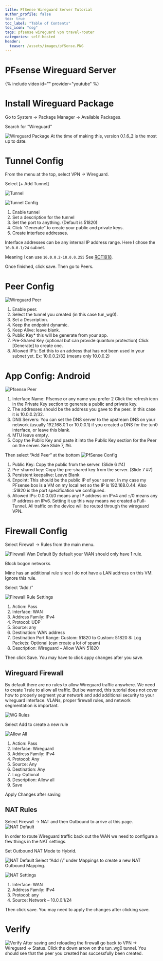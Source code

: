 ```yaml
---
title: PfSense Wireguard Server Tutorial
author_profile: false
toc: true
toc_label: "Table of Contents"
toc_icon: "cog"
tags: pfsense wireguard vpn travel-router
categories: self-hosted
header:
  teaser: /assets/images/pfSense.PNG
---
```


# PFsense Wireguard Server

{% include video id="" provider="youtube" %}

# Install Wireguard Package
Go to System → Package Manager → Available Packages.

Search for “Wireguard”

![Wireguard Package](/assets/images/wgpkg.PNG)
At the time of making this, version 0.1.6_2 is the most up to date.
# Tunnel Config

From the menu at the top, select VPN → Wireguard.

Select [+ Add Tunnel]

![Tunnel](/assets/images/tunnel.PNG)

![Tunnel Config](/assets/images/tunnelConfig.PNG)

1. Enable tunnel
2. Set a description for the tunnel
3. Set the port to anything. (Default is 51820)
4. Click “Generate”  to create your public and private keys. 
5. Create interface addresses.

Interface addresses can be any internal IP address range. Here I chose the `10.0.0.1/24` subnet.

Meaning I can use `10.0.0.2-10.0.0.255`
See [RCF1918](https://www.rfc-editor.org/rfc/rfc1918).

Once finished, click save. Then go to Peers.

# Peer Config

![Wireguard Peer](/assets/images/wgpeer.PNG)
1. Enable peer.
2. Select the tunnel you created (in this case tun_wg0).
3. Set a Description.
4. Keep the endpoint dynamic.
5. Keep Alive: leave blank.
6. Public Key* this will be generate from your app.
7. Pre-Shared Key (optional but can provide quantum protection) Click [Generate] to create one.
8. Allowed IP’s: Set this to an address that has not been used in your subnet yet. 
Ex: 10.0.0.2/32 (means only 10.0.0.2)


# App Config: Android
![Pfsense Peer](/assets/images/pfSensePeer.png)

1. Interface Name: Pfsense or any name you prefer 
2 Click the refresh icon in the Private Key section to generate a public and private key.
3. The addresses should be the address you gave to the peer. In this case it is 10.0.0.2/32.
4. DNS Servers: You can set the DNS server to the upstream DNS on your network (usually 192.168.0.1 or 10.0.0.1) if you created a DNS for the tun0 interface, or leave this blank.
5. MTU leave empty.
6. Copy the Public Key and paste it into the Public Key section for the Peer on the server. See Slide 7, #6.

Then select “Add Peer” at the bottom
![PfSense Config](/assets/images/pfSenseConfig.png)
1. Public Key: Copy the public from the server. (Slide 6 #4)
2. Pre-shared key: Copy the pre-shared key from the server. (Slide 7 #7)
3. Persistent keepalive: Leave Blank
4. Enpoint: This should be the public IP of your server. In my case my PFsense box is a VM on my local net so the IP is 192.168.0.44. Also :51820 is the port specification we configured.
5. Allowed IPs: 0.0.0.0/0 means any IP address on IPv4 and ::/0 means any IP address on IPv6. Setting it up this way means we created a Full-Tunnel. All traffic on the device will be routed through the wireguard VPN.

# Firewall Config
Select Firewall → Rules from the main menu.

![Firewall Wan Default](/assets/images/FirewallRulesWANDefault.PNG)
By default your WAN should only have 1 rule.

Block bogon networks.

Mine has an additional rule since I do not have a LAN address on this VM. Ignore this rule.

Select “Add \/”

![Firewall Rule Settings](/assets/images/FirewallRuleSetting.PNG)
1. Action: Pass
2. Interface: WAN
3. Address Family: IPv4
4. Protocol: UDP
5. Source: any
6. Destination: WAN address
7. Destination Port Range: Custom: 51820 to Custom: 51820
8: Log Packets: Optional (can create a lot of spam)
9. Description: Wireguard – Allow WAN 51820

Then click Save. You may have to click appy changes after you save.

## Wireguard Firewall
By default there are no rules to allow Wireguard traffic anywhere. We need to create 1 rule to allow all traffic. But be warned, this tutorial does not cover how to properly segment your network and add additional security to your wireguard interface. VLANs, proper firewall rules, and network segmentation is important.

![WG Rules](/assets/images/wgRules.PNG)

Select Add to create a new rule


![Allow All](/assets/images/AllowAll.PNG)
1. Action: Pass
2. Interface: Wireguard
3. Address Family: IPv4
4. Protocol: Any
5. Source: Any
6. Destination: Any
7. Log: Optional
8. Description: Allow all
9. Save


Apply Changes after saving

## NAT Rules
Select Firewall → NAT and then Outbound to arrive at this page.
![NAT Default](/assets/images/HybridNAT.PNG)

In order to route Wireguard traffic back out the WAN we need to configure a few things in the NAT settings.

Set Outbound NAT Mode to Hybrid.

![NAT Default](/assets/images/FirewallNATOutbound.PNG)
Select “Add /\” under Mappings to create a new NAT Outbound Mapping.

![NAT Settings](/assets/images/NAT-settings.PNG)
1. Interface: WAN
2. Address Family: IPv4
3. Protocol: any
4. Source: Network – 10.0.0.1/24

Then click save. You may need to apply the changes after clicking save.

# Verify
![Verify](/assets/images/VerifyStatus.PNG)
After saving and reloading the firewall go back to VPN → Wireguard → Status. Click the down arrow on the tun_wg0 tunnel. You should see that the peer you created has successfully been created.